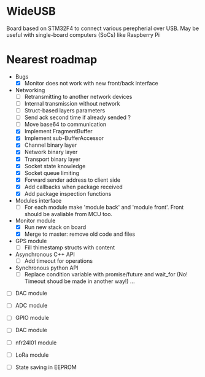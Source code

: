 # WideUSB

Board based on STM32F4 to connect various perepherial over USB. May be useful with single-board computers (SoCs) like Raspberry Pi

Nearest roadmap
=====
- Bugs
    - [X] Monitor does not work with new front/back interface
- Networking
    - [ ] Retransmitting to another network devices
    - [ ] Internal transmission without network
    - [ ] Struct-based layers parameters
    - [ ] Send ack second time if already sended ?
    - [ ] Move base64 to communication
    - [x] Implement FragmentBuffer
    - [x] Implement sub-BufferAccessor 
    - [x] Channel binary layer
    - [x] Network binary layer
    - [x] Transport binary layer
    - [x] Socket state knowledge
    - [x] Socket queue limiting
    - [x] Forward sender address to client side
    - [x] Add callbacks when package received
    - [x] Add package inspection functions
    
- Modules interface
    - [ ] For each module make 'module back' and 'module front'. Front should be avaliable from MCU too.

- Monitor module
    - [x] Run new stack on board
    - [x] Merge to master: remove old code and files

- GPS module
    - [ ] Fill thimestamp structs with content
        
- Asynchronous C++ API
    - [ ] Add timeout for operations

- Synchronous python API
    - [ ] Replace condition variable with promise/future and wait_for (No! Timeout shoud be made in another way!)
    ...

- [ ] DAC module

- [ ] ADC module

- [ ] GPIO module

- [ ] DAC module

- [ ] nfr24l01 module

- [ ] LoRa module

- [ ] State saving in EEPROM

